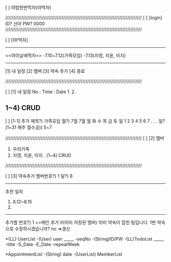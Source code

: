 [  ] 야밥한번먹자(야먹자)



/////////////////////////////////////////////////////////////////////////////////////
[  ] [login]
ID? 선아
PW? 0000
/////////////////////////////////////////////////////////////////////////////////////

[  ] [야!먹자]
________________
<<야이날에먹자>>
-7.10~7.12(가족모임)
-7.13(지영, 지윤, 미지)
________________
[1] 내 일정      [2] 멤버      [3] 약속 추가     [4] 종료

/////////////////////////////////////////////////////////////////////////////////////

[  ] [1] 내 일정
No   : Time                           : Date
1.
2.

1~4) CRUD
-

[  ] [1-1] 추가
제목?) 가족모임
월?) 7월
7월
월  화  수  목  금  토  일
1   2   3   4   5    6   7
.
.
.
일?(1~31 매주 월수금)) 5~7

/////////////////////////////////////////////////////////////////////////////////////
[  ] [2] 멤버
 1) 우리가족
 2) 지영, 지윤, 미지
.
(1~4) CRUD

/////////////////////////////////////////////////////////////////////////////////////

[  ] [3] 약속추가
멤버번호?) 1
달?) 8
________________
추천 일자
1. 8.12~8.15
2. 
_________________

추가할 번호?) 1        =>메인 추가
if(이미 저장된 멤버)
이미 약속이 잡힌 팀입니다. 1번 약속으로 수정하시겠습니까?
no =>갱신










*(LL) UserLIst
-(User) user  		_____ -seqNo
						  -(String)ID/PW
						  -(LL)TodoList _____ 			-title
						  								-S_Date
						  								-E_Date
						  								-repeatWeek
       

*AppointmentList
-(String) date
-(UserList) MemberList